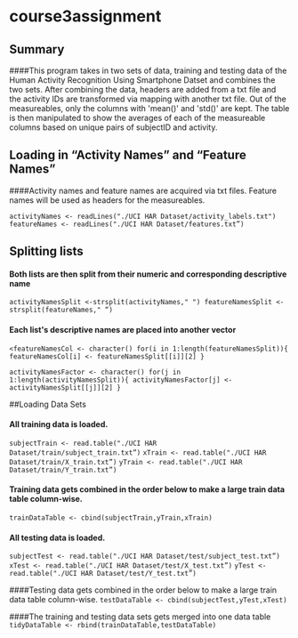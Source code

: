 # course3assignment

## Summary

####This program takes in two sets of data, training and testing data of the Human Activity Recognition Using Smartphone Datset and combines the two sets. After combining the data, headers are added from a txt file and the activity IDs are transformed via mapping with another txt file. Out of the measureables, only the columns with 'mean()' and 'std()' are kept. The table is then manipulated to show the averages of each of the measureable columns based on unique pairs of subjectID and activity.

## Loading in “Activity Names” and “Feature Names”
####Activity names and feature names are acquired via txt files. Feature names will be used as headers for the measureables. 

`activityNames <- readLines("./UCI HAR Dataset/activity_labels.txt")
featureNames <- readLines("./UCI HAR Dataset/features.txt”)`

## Splitting lists
#### Both lists are then split from their numeric and corresponding descriptive name
`activityNamesSplit <-strsplit(activityNames," ")
featureNamesSplit <-strsplit(featureNames," “)`

#### Each list's descriptive names are placed into another vector
`<featureNamesCol <- character()
for(i in 1:length(featureNamesSplit)){
    featureNamesCol[i] <- featureNamesSplit[[i]][2]
}`

`activityNamesFactor <- character()
for(j in 1:length(activityNamesSplit)){
    activityNamesFactor[j] <- activityNamesSplit[[j]][2]
}`

##Loading Data Sets
#### All training data is loaded.
`subjectTrain <- read.table("./UCI HAR Dataset/train/subject_train.txt”)` 
`xTrain <- read.table("./UCI HAR Dataset/train/X_train.txt”)`
`yTrain <- read.table("./UCI HAR Dataset/train/Y_train.txt”)`

#### Training data gets combined in the order below to make a large train data table column-wise.
`trainDataTable <- cbind(subjectTrain,yTrain,xTrain)`

#### All testing data is loaded.
`subjectTest <- read.table("./UCI HAR Dataset/test/subject_test.txt”)`
`xTest <- read.table("./UCI HAR Dataset/test/X_test.txt”)`
`yTest <- read.table("./UCI HAR Dataset/test/Y_test.txt”)`

####Testing data gets combined in the order below to make a large train data table column-wise.
`testDataTable <- cbind(subjectTest,yTest,xTest)`

####The training and testing data sets gets merged into one data table
`tidyDataTable <- rbind(trainDataTable,testDataTable)`

